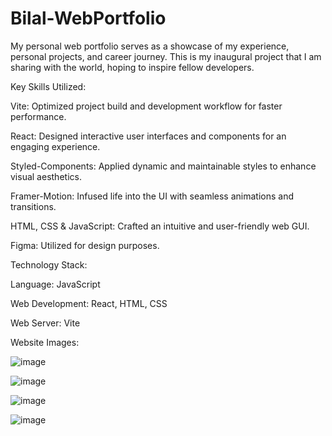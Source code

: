 # Bilal-WebPortfolio

My personal web portfolio serves as a showcase of my experience, personal projects, and career journey. This is my inaugural project that I am sharing with the world, hoping to inspire fellow developers.

Key Skills Utilized:

Vite: Optimized project build and development workflow for faster performance.

React: Designed interactive user interfaces and components for an engaging experience.

Styled-Components: Applied dynamic and maintainable styles to enhance visual aesthetics.

Framer-Motion: Infused life into the UI with seamless animations and transitions.

HTML, CSS & JavaScript: Crafted an intuitive and user-friendly web GUI.

Figma: Utilized for design purposes.


Technology Stack:

Language: JavaScript

Web Development: React, HTML, CSS

Web Server: Vite

Website Images:

![image](https://github.com/FishmandemCode/Web-Portfolio-1.0/assets/106996740/3fd82767-5cb7-4f5a-8ffc-8b3ded613fec)

![image](https://github.com/FishmandemCode/Web-Portfolio-1.0/assets/106996740/3e1b8fee-8a1c-47e2-97c9-1ba0a076c304)

![image](https://github.com/FishmandemCode/Web-Portfolio-1.0/assets/106996740/852779cd-3754-4e1b-a712-714cf086b1e9)

![image](https://github.com/FishmandemCode/Web-Portfolio-1.0/assets/106996740/6d554741-1219-443f-85f3-16eb5be22435)

